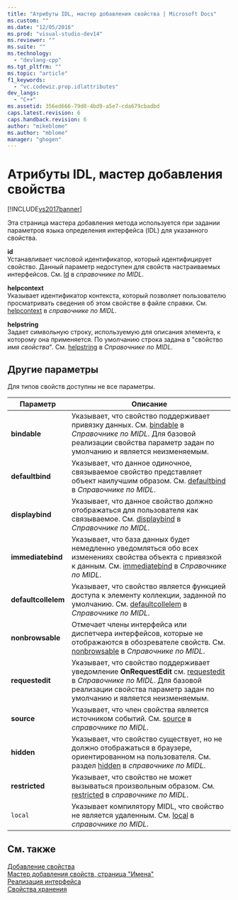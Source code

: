 ```yaml
---
title: "Атрибуты IDL, мастер добавления свойства | Microsoft Docs"
ms.custom: ""
ms.date: "12/05/2016"
ms.prod: "visual-studio-dev14"
ms.reviewer: ""
ms.suite: ""
ms.technology: 
  - "devlang-cpp"
ms.tgt_pltfrm: ""
ms.topic: "article"
f1_keywords: 
  - "vc.codewiz.prop.idlattributes"
dev_langs: 
  - "C++"
ms.assetid: 356ed666-79d0-4bd9-a5e7-cda679cbadbd
caps.latest.revision: 6
caps.handback.revision: 6
author: "mikeblome"
ms.author: "mblome"
manager: "ghogen"
---
```

# Атрибуты IDL, мастер добавления свойства
[!INCLUDE[vs2017banner](../assembler/inline/includes/vs2017banner.md)]

Эта страница мастера добавления метода используется при задании параметров языка определения интерфейса \(IDL\) для указанного свойства.  
  
 **id**  
 Устанавливает числовой идентификатор, который идентифицирует свойство.  Данный параметр недоступен для свойств настраиваемых интерфейсов.  См. [Id](http://msdn.microsoft.com/library/windows/desktop/aa367040) в *справочнике по MIDL*.  
  
 **helpcontext**  
 Указывает идентификатор контекста, который позволяет пользователю просматривать сведения об этом свойстве в файле справки.  См. [helpcontext](http://msdn.microsoft.com/library/windows/desktop/aa366851) в *справочнике по MIDL*.  
  
 **helpstring**  
 Задает символьную строку, используемую для описания элемента, к которому она применяется.  По умолчанию строка задана в "свойство *имя свойства*". См. [helpstring](http://msdn.microsoft.com/library/windows/desktop/aa366856) в *Справочнике по MIDL*.  
  
## Другие параметры  
 Для типов свойств доступны не все параметры.  
  
|Параметр|Описание|  
|--------------|--------------|  
|**bindable**|Указывает, что свойство поддерживает привязку данных.  См. [bindable](http://msdn.microsoft.com/library/windows/desktop/aa366738) в *Справочнике по MIDL*.  Для базовой реализации свойства параметр задан по умолчанию и является неизменяемым.|  
|**defaultbind**|Указывает, что данное одиночное, связываемое свойство представляет объект наилучшим образом.  См. [defaultbind](http://msdn.microsoft.com/library/windows/desktop/aa366790) в *Справочнике по MIDL*.|  
|**displaybind**|Указывает, что данное свойство должно отображаться для пользователя как связываемое.  См. [displaybind](http://msdn.microsoft.com/library/windows/desktop/aa366804) в *Справочнике по MIDL*.|  
|**immediatebind**|Указывает, что база данных будет немедленно уведомляться обо всех изменениях свойства объекта с привязкой к данным.  См. [immediatebind](http://msdn.microsoft.com/library/windows/desktop/aa367045) в *Справочнике по MIDL*.|  
|**defaultcollelem**|Указывает, что свойство является функцией доступа к элементу коллекции, заданной по умолчанию.  См. [defaultcollelem](http://msdn.microsoft.com/library/windows/desktop/aa366792) в *Справочнике по MIDL*.|  
|**nonbrowsable**|Отмечает члены интерфейса или диспетчера интерфейсов, которые не отображаются в обозревателе свойств.  См. [nonbrowsable](http://msdn.microsoft.com/library/windows/desktop/aa367117) в *Справочнике по MIDL*.|  
|**requestedit**|Указывает, что свойство поддерживает уведомление **OnRequestEdit** см. [requestedit](http://msdn.microsoft.com/library/windows/desktop/aa367155) в *Справочнике по MIDL*.  Для базовой реализации свойства параметр задан по умолчанию и является неизменяемым.|  
|**source**|Указывает, что член свойства является источником событий.  См. [source](http://msdn.microsoft.com/library/windows/desktop/aa367166) в *справочнике по MIDL*.|  
|**hidden**|Указывает, что свойство существует, но не должно отображаться в браузере, ориентированном на пользователя.  См. раздел [hidden](http://msdn.microsoft.com/library/windows/desktop/aa366861) в *справочнике по MIDL*.|  
|**restricted**|Указывает, что свойство не может вызываться произвольным образом.  См. [restricted](http://msdn.microsoft.com/library/windows/desktop/aa367157) в *справочнике по MIDL*.|  
|`local`|Указывает компилятору MIDL, что свойство не является удаленным.  См. [local](http://msdn.microsoft.com/library/windows/desktop/aa367071) в *справочнике по MIDL*.|  
  
## См. также  
 [Добавление свойства](../Topic/Adding%20a%20Property%20\(Visual%20C++\).md)   
 [Мастер добавления свойств, страница "Имена"](../ide/names-add-property-wizard.md)   
 [Реализация интерфейса](../ide/implementing-an-interface-visual-cpp.md)   
 [Свойства хранения](../ide/stock-properties.md)